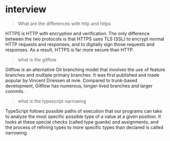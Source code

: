 # interview

> What are the differences with http and https

HTTPS is HTTP with encryption and verification. The only difference between the two protocols is that HTTPS uses TLS (SSL) to encrypt normal HTTP requests and responses, and to digitally sign those requests and responses. As a result, HTTPS is far more secure than HTTP.

> what is the gitflow

Gitflow is an alternative Git branching model that involves the use of feature branches and multiple primary branches. It was first published and made popular by Vincent Driessen at nvie. Compared to trunk-based development, Gitflow has numerous, longer-lived branches and larger commits.


> what is the typescript narrowing

TypeScript follows possible paths of execution that our programs can take to analyze the most specific possible type of a value at a given position. It looks at these special checks (called type guards) and assignments, and the process of refining types to more specific types than declared is called narrowing.


